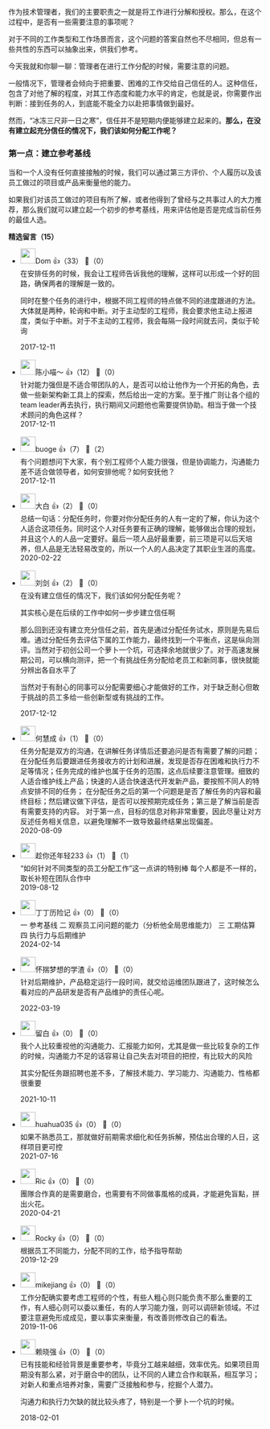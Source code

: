 作为技术管理者，我们的主要职责之一就是将工作进行分解和授权。那么，在这个过程中，是否有一些需要注意的事项呢？

对于不同的工作类型和工作场景而言，这个问题的答案自然也不尽相同，但总有一些共性的东西可以抽象出来，供我们参考。

今天我就和你聊一聊：管理者在进行工作分配的时候，需要注意的问题。

一般情况下，管理者会倾向于把重要、困难的工作交给自己信任的人。这种信任，包含了对他了解的程度，对其工作态度和能力水平的肯定，也就是说，你需要作出判断：接到任务的人，到底能不能全力以赴把事情做到最好。

然而，“冰冻三尺非一日之寒”，信任并不是短期内便能够建立起来的。**那么，在没有建立起充分信任的情况下，我们该如何分配工作呢？**

### 第一点：建立参考基线

当和一个人没有任何直接接触的时候，我们可以通过第三方评价、个人履历以及该员工做过的项目或产品来衡量他的能力。

如果我们对该员工做过的项目有所了解，或者他得到了曾经与之共事过人的大力推荐，那么我们就可以建立起一个初步的参考基线，用来评估他是否是完成当前任务的最佳人选。
<div><strong>精选留言（15）</strong></div><ul>
<li><img src="https://static001.geekbang.org/account/avatar/00/0f/96/74/ef636095.jpg" width="30px"><span>Dom</span> 👍（33） 💬（0）<div>在安排任务的时候，我会让工程师告诉我他的理解，这样可以形成一个好的回路，确保两者的理解是一致的。

同时在整个任务的进行中，根据不同工程师的特点做不同的进度跟进的方法。大体就是两种，轮询和中断。对于主动型的工程师，我会要求他主动上报进度，类似于中断。对于不主动的工程师，我会每隔一段时间就去问，类似于轮询</div>2017-12-11</li><br/><li><img src="https://static001.geekbang.org/account/avatar/00/0f/8c/8b/53ee320d.jpg" width="30px"><span>陈小喵～</span> 👍（12） 💬（0）<div>针对能力强但是不适合带团队的人，是否可以给让他作为一个开拓的角色，去做一些新架构新工具上的探索，然后给出一定的方案。至于推广则让各个组的team leader再去执行，执行期间又问题他也需要提供协助。相当于做一个技术顾问的角色这样？</div>2017-12-11</li><br/><li><img src="https://static001.geekbang.org/account/avatar/00/0f/8a/8a/7c1baa25.jpg" width="30px"><span>buoge</span> 👍（7） 💬（2）<div>有个问题想问下大家，有个别工程师个人能力很强，但是协调能力，沟通能力差不适合做领导者，如何安排他呢？如何安抚他？</div>2017-12-11</li><br/><li><img src="https://static001.geekbang.org/account/avatar/00/12/12/e8/c42ad60d.jpg" width="30px"><span>大白</span> 👍（2） 💬（0）<div>总结一句话：分配任务时，你要对你分配任务的人有一定的了解，你认为这个人适合这项任务。同时这个人对任务要有正确的理解，能够做出合理的规划，并且这个人的人品一定要好。最后一项人品好最重要，前三项是可以后天培养，但人品是无法轻易改变的，所以一个人的人品决定了其职业生涯的高度。</div>2020-02-22</li><br/><li><img src="https://static001.geekbang.org/account/avatar/00/0f/49/10/eadec2c6.jpg" width="30px"><span>刘剑</span> 👍（2） 💬（0）<div>在没有建立信任的情况下，我们该如何分配任务呢？

其实核心是在后续的工作中如何一步步建立信任啊

那么回到还没有建立充分信任之前，首先是通过分配任务试水，原则是先易后难。通过分配任务去评估下属的工作能力，最终找到一个平衡点，这是纵向测评。当然对于初创公司一个萝卜一个坑，可选择余地就很少了。对于高速发展期公司，可以横向测评，把一个有挑战任务分配给老员工和新同事，很快就能分辨出各自水平了

当然对于有耐心的同事可以分配需要细心才能做好的工作，对于缺乏耐心但敢于挑战的员工多给一些创新型或有挑战的工作。</div>2017-12-12</li><br/><li><img src="" width="30px"><span>何慧成</span> 👍（1） 💬（0）<div>任务分配是双方的沟通，在讲解任务详情后还要追问是否有需要了解的问题；在分配任务后要跟进任务接收方的计划和进展，发现是否存在困难和执行力不足等情况；任务完成的维护也属于任务的范围，这点后续要注意管理。细致的人适合维护线上产品；快速的人适合快速迭代开发新产品，要按照不同人的特点安排不同的任务；
在分配任务之后的第一个问题是是否了解任务的内容和最终目标；然后建议做下评估，是否可以按预期完成任务；第三是了解当前是否有需要支持的内容。 对于第一点，目标的信息对称非常重要，因此尽量让对方反述任务相关信息，以避免理解不一致导致最终结果出现偏差。</div>2020-08-09</li><br/><li><img src="https://static001.geekbang.org/account/avatar/00/10/14/b3/b6e1817a.jpg" width="30px"><span>趁你还年轻233</span> 👍（1） 💬（1）<div>“如何针对不同类型的员工分配工作”这一点讲的特别棒
每个人都是不一样的，取长补短在团队合作中</div>2019-08-12</li><br/><li><img src="https://static001.geekbang.org/account/avatar/00/19/5b/08/b0b0db05.jpg" width="30px"><span>丁丁历险记</span> 👍（0） 💬（0）<div>一   参考基线
二   观察员工问问题的能力（分析他全局思维能力）
三   工期估算
四   执行力与后期维护</div>2024-02-14</li><br/><li><img src="https://static001.geekbang.org/account/avatar/00/1d/3f/0d/1e8dbb2c.jpg" width="30px"><span>怀揣梦想的学渣</span> 👍（0） 💬（0）<div>针对后期维护，产品稳定运行一段时间，就交给运维团队跟进了，这时候怎么看对应的产品研发是否有产品维护的责任心呢。
</div>2022-03-19</li><br/><li><img src="https://static001.geekbang.org/account/avatar/00/14/46/5e/c0ea1ffb.jpg" width="30px"><span>留白</span> 👍（0） 💬（0）<div>我个人比较重视他的沟通能力、汇报能力如何，尤其是做一些比较复杂的工作的时候，沟通能力不足的话容易让自己失去对项目的把控，有比较大的风险

其实分配任务跟招聘也差不多，了解技术能力、学习能力、沟通能力、性格都很重要</div>2021-10-11</li><br/><li><img src="https://static001.geekbang.org/account/avatar/00/10/76/d5/7e34ac81.jpg" width="30px"><span>huahua035</span> 👍（0） 💬（0）<div>如果不熟悉员工，那就做好前期需求细化和任务拆解，预估出合理的人日，这样项目更可控</div>2021-07-16</li><br/><li><img src="https://static001.geekbang.org/account/avatar/00/1d/40/50/a960f038.jpg" width="30px"><span>Ric</span> 👍（0） 💬（0）<div>團隊合作真的是需要磨合，也需要有不同做事風格的成員，才能避免盲點，拼出火花。</div>2020-04-21</li><br/><li><img src="https://static001.geekbang.org/account/avatar/00/16/a1/8e/03aeb9df.jpg" width="30px"><span>Rocky</span> 👍（0） 💬（0）<div>根据员工不同能力，分配不同的工作，给予指导帮助</div>2019-12-29</li><br/><li><img src="https://static001.geekbang.org/account/avatar/00/15/4d/7a/106c3745.jpg" width="30px"><span>mikejiang</span> 👍（0） 💬（0）<div>工作分配确实要考虑工程师的个性，有些人粗心则只能负责不那么重要的工作，有人细心则可以委以重任，有的人学习能力强，则可以调研新领域。不过要注意避免形成成见，要以事实来衡量，有改善则修改自己的看法。</div>2019-11-06</li><br/><li><img src="https://static001.geekbang.org/account/avatar/00/0f/b1/b2/0a71e6f1.jpg" width="30px"><span>赖晓强</span> 👍（0） 💬（0）<div>已有技能和经验背景是重要参考，毕竟分工越来越细，效率优先。如果项目周期没有那么紧，对于磨合中的团队，让不同的人建立合作和联系，相互学习；对新人和重点培养对象，需要广泛接触和参与，挖掘个人潜力。

沟通力和执行力欠缺的就比较头疼了，特别是一个萝卜一个坑的时候。</div>2018-02-01</li><br/>
</ul>